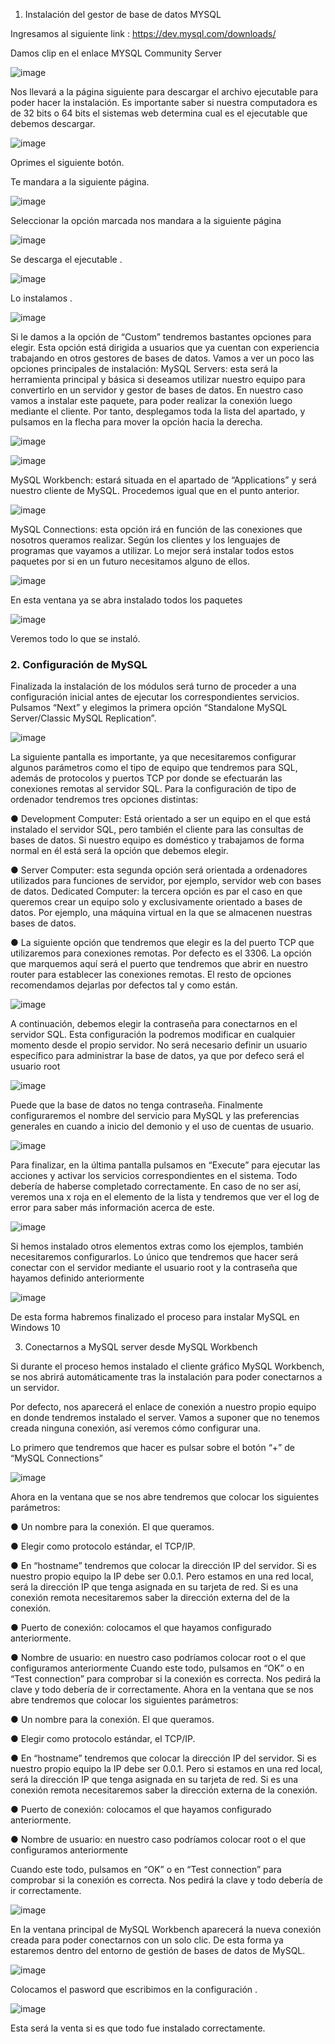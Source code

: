 1. Instalación del gestor de base de datos MYSQL

Ingresamos al siguiente link : https://dev.mysql.com/downloads/

Damos clip en el enlace MYSQL Community Server

![image](https://user-images.githubusercontent.com/91554777/169728244-274da346-94cb-42a9-8c1f-a201cc8fe0af.png)

Nos llevará a la página siguiente para descargar el archivo ejecutable
para poder hacer la instalación.
Es importante saber si nuestra computadora es de 32 bits o 64 bits el
sistemas web determina cual es el ejecutable que debemos descargar.

![image](https://user-images.githubusercontent.com/91554777/169728266-a85dd066-4685-4399-9ef0-32552315496e.png)

Oprimes el siguiente botón.

Te mandara a la siguiente página.

![image](https://user-images.githubusercontent.com/91554777/169728305-0b844e16-23d7-4b52-9254-845fb6e27bcb.png)

Seleccionar la opción marcada nos mandara a la siguiente página

![image](https://user-images.githubusercontent.com/91554777/169728337-ef2baccd-f7f5-4194-b381-e2f6b634586d.png)

Se descarga el ejecutable .

![image](https://user-images.githubusercontent.com/91554777/169728368-e7094c74-a99d-42bc-b8e4-812544a2429e.png)

Lo instalamos .

![image](https://user-images.githubusercontent.com/91554777/169728406-83bf6910-7117-4bba-91ad-24fb05ecd9b6.png)

Si le damos a la opción de “Custom” tendremos bastantes opciones para
elegir.
Esta opción está dirigida a usuarios que ya cuentan con experiencia
trabajando en otros gestores de bases de datos. Vamos a ver un poco las
opciones principales de instalación:
MySQL Servers: esta será la herramienta principal y básica si deseamos
utilizar nuestro equipo para convertirlo en un servidor y gestor de bases
de datos. En nuestro caso vamos a instalar este paquete, para poder
realizar la conexión luego mediante el cliente. Por tanto, desplegamos
toda la lista del apartado, y pulsamos en la flecha para mover la opción
hacia la derecha.

![image](https://user-images.githubusercontent.com/91554777/169728440-676180a4-13c0-4b66-863d-bdd2d6bc9385.png)

![image](https://user-images.githubusercontent.com/91554777/169728473-0a81ac80-d908-4149-a43e-470bb1cfd7f8.png)

MySQL Workbench: estará situada en el apartado de “Applications” y
será nuestro cliente de MySQL. Procedemos igual que en el punto
anterior.

![image](https://user-images.githubusercontent.com/91554777/169728502-da72cf63-23a6-496f-bc15-98f68e636749.png)

MySQL Connections: esta opción irá en función de las conexiones que
nosotros queramos realizar. Según los clientes y los lenguajes de
programas que vayamos a utilizar. Lo mejor será instalar todos estos
paquetes por si en un futuro necesitamos alguno de ellos.

![image](https://user-images.githubusercontent.com/91554777/169728555-5572bded-c8bf-420d-8bfd-d0c0c7d998a3.png)

En esta ventana ya se abra instalado todos los paquetes

![image](https://user-images.githubusercontent.com/91554777/169728606-6ec51adf-f858-4c03-8677-1bc11a1d74e5.png)

Veremos todo lo que se instaló.

### 2. Configuración de MySQL

Finalizada la instalación de los módulos será turno de proceder a una
configuración inicial antes de ejecutar los correspondientes servicios.
Pulsamos “Next” y elegimos la primera opción “Standalone MySQL
Server/Classic MySQL Replication”.

![image](https://user-images.githubusercontent.com/91554777/169728653-f66ac100-ea8f-4988-88df-0e3341501d14.png)

La siguiente pantalla es importante, ya que necesitaremos configurar
algunos parámetros como el tipo de equipo que tendremos para SQL,
además de protocolos y puertos TCP por donde se efectuarán las
conexiones remotas al servidor SQL.
Para la configuración de tipo de ordenador tendremos tres opciones
distintas:

● Development Computer: Está orientado a ser un equipo en el que
está instalado el servidor SQL, pero también el cliente para las
consultas de bases de datos. Si nuestro equipo es doméstico y
trabajamos de forma normal en él está será la opción que
debemos elegir.

● Server Computer: esta segunda opción será orientada a
ordenadores utilizados para funciones de servidor, por ejemplo,
servidor web con bases de datos. Dedicated Computer: la tercera
opción es par el caso en que queremos crear un equipo solo y
exclusivamente orientado a bases de datos. Por ejemplo, una
máquina virtual en la que se almacenen nuestras bases de datos.


● La siguiente opción que tendremos que elegir es la del puerto TCP
que utilizaremos para conexiones remotas. Por defecto es el 3306.
La opción que marquemos aquí será el puerto que tendremos que
abrir en nuestro router para establecer las conexiones remotas.
El resto de opciones recomendamos dejarlas por defectos tal y como
están.

![image](https://user-images.githubusercontent.com/91554777/169728695-c1ebdace-2cf5-4d89-a000-b64483d56485.png)

A continuación, debemos elegir la contraseña para conectarnos en el
servidor SQL. Esta configuración la podremos modificar en cualquier
momento desde el propio servidor. No será necesario definir un usuario
específico para administrar la base de datos, ya que por defeco será el
usuario root

![image](https://user-images.githubusercontent.com/91554777/169728737-94da2158-43de-4fc6-a58b-7da5dd83826b.png)

Puede que la base de datos no tenga contraseña.
Finalmente configuraremos el nombre del servicio para MySQL y las
preferencias generales en cuando a inicio del demonio y el uso de
cuentas de usuario.

![image](https://user-images.githubusercontent.com/91554777/169728767-47845ac6-3ae0-445a-87b7-c48c8c7a8391.png)

Para finalizar, en la última pantalla pulsamos en “Execute” para ejecutar
las acciones y activar los servicios correspondientes en el sistema. Todo
debería de haberse completado correctamente. En caso de no ser así,
veremos una x roja en el elemento de la lista y tendremos que ver el log
de error para saber más información acerca de este.

![image](https://user-images.githubusercontent.com/91554777/169728788-00793cc8-4589-48ea-9c2d-6fa868dc5623.png)

Si hemos instalado otros elementos extras como los ejemplos, también
necesitaremos configurarlos. Lo único que tendremos que hacer será
conectar con el servidor mediante el usuario root y la contraseña que
hayamos definido anteriormente

![image](https://user-images.githubusercontent.com/91554777/169728811-0c262f43-0dc3-48e1-a1a2-01b5d8184588.png)

De esta forma habremos finalizado el proceso para instalar MySQL en
Windows 10

3. Conectarnos a MySQL server desde MySQL Workbench

Si durante el proceso hemos instalado el cliente gráfico MySQL
Workbench, se nos abrirá automáticamente tras la instalación para
poder conectarnos a un servidor.

Por defecto, nos aparecerá el enlace de conexión a nuestro propio
equipo en donde tendremos instalado el server. Vamos a suponer que
no tenemos creada ninguna conexión, así veremos cómo configurar una.

Lo primero que tendremos que hacer es pulsar sobre el botón “+” de
“MySQL Connections”

![image](https://user-images.githubusercontent.com/91554777/169728899-87a75586-0db9-427e-b525-0faec7e48a25.png)

Ahora en la ventana que se nos abre tendremos que colocar los
siguientes parámetros:

● Un nombre para la conexión. El que queramos.

● Elegir como protocolo estándar, el TCP/IP.

● En “hostname” tendremos que colocar la dirección IP del servidor.
Si es nuestro propio equipo la IP debe ser 0.0.1. Pero estamos en
una red local, será la dirección IP que tenga asignada en su
tarjeta de red. Si es una conexión remota necesitaremos saber la
dirección externa del de la conexión.

● Puerto de conexión: colocamos el que hayamos configurado
anteriormente.

● Nombre de usuario: en nuestro caso podríamos colocar root o el
que configuramos anteriormente
Cuando este todo, pulsamos en “OK” o en “Test connection” para
comprobar si la conexión es correcta. Nos pedirá la clave y todo debería
de ir correctamente.
Ahora en la ventana que se nos abre tendremos que colocar los siguientes
parámetros:

● Un nombre para la conexión. El que queramos.

● Elegir como protocolo estándar, el TCP/IP.

● En “hostname” tendremos que colocar la dirección IP del servidor. Si es
nuestro propio equipo la IP debe ser 0.0.1. Pero si estamos en una red local,
será la dirección IP que tenga asignada en su tarjeta de red. Si es una
conexión remota necesitaremos saber la dirección externa de la conexión.

● Puerto de conexión: colocamos el que hayamos configurado anteriormente.

● Nombre de usuario: en nuestro caso podríamos colocar root o el que
configuramos anteriormente

Cuando este todo, pulsamos en “OK” o en “Test connection” para comprobar si
la conexión es correcta. Nos pedirá la clave y todo debería de ir correctamente.

![image](https://user-images.githubusercontent.com/91554777/169728962-55f3d8f0-394e-491f-a0bf-33f6039d68e4.png)

En la ventana principal de MySQL Workbench aparecerá la nueva
conexión creada para poder conectarnos con un solo clic. De esta forma
ya estaremos dentro del entorno de gestión de bases de datos de
MySQL.

![image](https://user-images.githubusercontent.com/91554777/169728985-b21e593d-9a20-4f6f-b101-4ccc5562a20c.png)

Colocamos el pasword que escribimos en la configuración .

![image](https://user-images.githubusercontent.com/91554777/169729016-dede8088-2658-4d79-aeed-ce92a0e0f8ce.png)

Esta será la venta si es que todo fue instalado correctamente.
